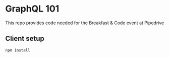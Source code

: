 # GraphQL 101

This repo provides code needed for the Breakfast & Code event at Pipedrive

## Client setup

```bash
npm install
```
